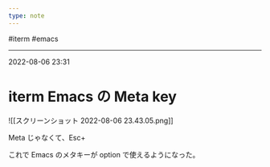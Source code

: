 ```yaml
---
type: note
---
```


#iterm #emacs

---
2022-08-06  23:31

# iterm Emacs の Meta key

![[スクリーンショット 2022-08-06 23.43.05.png]]


Meta じゃなくて、Esc+

これで Emacs のメタキーが option で使えるようになった。

